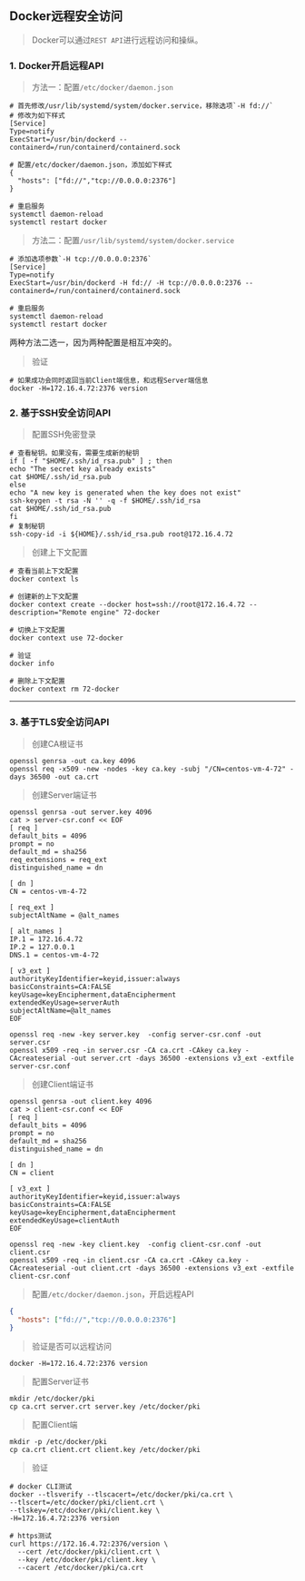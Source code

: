## Docker远程安全访问

>Docker可以通过`REST API`进行远程访问和操纵。

### 1. Docker开启远程API

>方法一：配置`/etc/docker/daemon.json`

```shell
# 首先修改/usr/lib/systemd/system/docker.service，移除选项`-H fd://`
# 修改为如下样式
[Service]
Type=notify
ExecStart=/usr/bin/dockerd --containerd=/run/containerd/containerd.sock

# 配置/etc/docker/daemon.json，添加如下样式
{
  "hosts": ["fd://","tcp://0.0.0.0:2376"]
}

# 重启服务
systemctl daemon-reload
systemctl restart docker
```

>方法二：配置`/usr/lib/systemd/system/docker.service`

```shell
# 添加选项参数`-H tcp://0.0.0.0:2376`
[Service]
Type=notify
ExecStart=/usr/bin/dockerd -H fd:// -H tcp://0.0.0.0:2376 --containerd=/run/containerd/containerd.sock

# 重启服务
systemctl daemon-reload
systemctl restart docker
```
两种方法二选一，因为两种配置是相互冲突的。

>验证

```shell
# 如果成功会同时返回当前Client端信息，和远程Server端信息
docker -H=172.16.4.72:2376 version
```

### 2. 基于SSH安全访问API

>配置SSH免密登录

```shell
# 查看秘钥。如果没有，需要生成新的秘钥
if [ -f "$HOME/.ssh/id_rsa.pub" ] ; then
echo "The secret key already exists"
cat $HOME/.ssh/id_rsa.pub
else
echo "A new key is generated when the key does not exist"
ssh-keygen -t rsa -N '' -q -f $HOME/.ssh/id_rsa
cat $HOME/.ssh/id_rsa.pub
fi
# 复制秘钥
ssh-copy-id -i ${HOME}/.ssh/id_rsa.pub root@172.16.4.72
```

>创建上下文配置

```shell
# 查看当前上下文配置
docker context ls

# 创建新的上下文配置
docker context create --docker host=ssh://root@172.16.4.72 --description="Remote engine" 72-docker

# 切换上下文配置
docker context use 72-docker

# 验证
docker info

# 删除上下文配置
docker context rm 72-docker
```

---
### 3. 基于TLS安全访问API

>创建CA根证书

```shell
openssl genrsa -out ca.key 4096
openssl req -x509 -new -nodes -key ca.key -subj "/CN=centos-vm-4-72" -days 36500 -out ca.crt
```

>创建Server端证书

```shell
openssl genrsa -out server.key 4096
cat > server-csr.conf << EOF
[ req ]
default_bits = 4096
prompt = no
default_md = sha256
req_extensions = req_ext
distinguished_name = dn

[ dn ]
CN = centos-vm-4-72

[ req_ext ]
subjectAltName = @alt_names

[ alt_names ]
IP.1 = 172.16.4.72
IP.2 = 127.0.0.1
DNS.1 = centos-vm-4-72

[ v3_ext ]
authorityKeyIdentifier=keyid,issuer:always
basicConstraints=CA:FALSE
keyUsage=keyEncipherment,dataEncipherment
extendedKeyUsage=serverAuth
subjectAltName=@alt_names
EOF

openssl req -new -key server.key  -config server-csr.conf -out server.csr
openssl x509 -req -in server.csr -CA ca.crt -CAkey ca.key -CAcreateserial -out server.crt -days 36500 -extensions v3_ext -extfile server-csr.conf
```

>创建Client端证书

```shell
openssl genrsa -out client.key 4096
cat > client-csr.conf << EOF
[ req ]
default_bits = 4096
prompt = no
default_md = sha256
distinguished_name = dn

[ dn ]
CN = client

[ v3_ext ]
authorityKeyIdentifier=keyid,issuer:always
basicConstraints=CA:FALSE
keyUsage=keyEncipherment,dataEncipherment
extendedKeyUsage=clientAuth
EOF

openssl req -new -key client.key  -config client-csr.conf -out client.csr
openssl x509 -req -in client.csr -CA ca.crt -CAkey ca.key -CAcreateserial -out client.crt -days 36500 -extensions v3_ext -extfile client-csr.conf
```

>配置`/etc/docker/daemon.json`，开启远程API

```json
{
  "hosts": ["fd://","tcp://0.0.0.0:2376"]
}
```

>验证是否可以远程访问

```shell
docker -H=172.16.4.72:2376 version
```

>配置Server证书

```shell
mkdir /etc/docker/pki
cp ca.crt server.crt server.key /etc/docker/pki

```

>配置Client端

```shell
mkdir -p /etc/docker/pki
cp ca.crt client.crt client.key /etc/docker/pki
```

>验证

```shell
# docker CLI测试
docker --tlsverify --tlscacert=/etc/docker/pki/ca.crt \
--tlscert=/etc/docker/pki/client.crt \
--tlskey=/etc/docker/pki/client.key \
-H=172.16.4.72:2376 version

# https测试
curl https://172.16.4.72:2376/version \
  --cert /etc/docker/pki/client.crt \
  --key /etc/docker/pki/client.key \
  --cacert /etc/docker/pki/ca.crt
```
